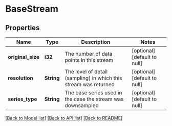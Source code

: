 # BaseStream

## Properties
Name | Type | Description | Notes
------------ | ------------- | ------------- | -------------
**original_size** | **i32** | The number of data points in this stream | [optional] [default to null]
**resolution** | **String** | The level of detail (sampling) in which this stream was returned | [optional] [default to null]
**series_type** | **String** | The base series used in the case the stream was downsampled | [optional] [default to null]

[[Back to Model list]](../README.md#documentation-for-models) [[Back to API list]](../README.md#documentation-for-api-endpoints) [[Back to README]](../README.md)


